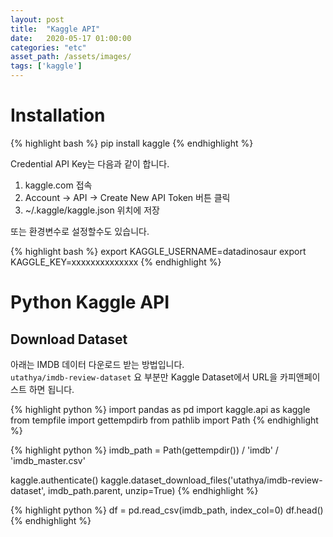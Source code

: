 ```yaml
---
layout: post
title:  "Kaggle API"
date:   2020-05-17 01:00:00
categories: "etc"
asset_path: /assets/images/
tags: ['kaggle']
---
```


# Installation

{% highlight bash %}
pip install kaggle
{% endhighlight %}

Credential API Key는 다음과 같이 합니다. 

1. kaggle.com 접속
2. Account -> API -> Create New API Token 버튼 클릭
3. ~/.kaggle/kaggle.json 위치에 저장

또는 환경변수로 설정할수도 있습니다. 

{% highlight bash %}
export KAGGLE_USERNAME=datadinosaur
export KAGGLE_KEY=xxxxxxxxxxxxxx
{% endhighlight %}


# Python Kaggle API

## Download Dataset

아래는 IMDB 데이터 다운로드 받는 방법입니다.<br>
`utathya/imdb-review-dataset` 요 부분만 Kaggle Dataset에서 URL을 카피앤페이스트 하면 됩니다. 

{% highlight python %}
import pandas as pd
import kaggle.api as kaggle
from tempfile import gettempdirb
from pathlib import Path
{% endhighlight %}

{% highlight python %}
imdb_path = Path(gettempdir()) / 'imdb' / 'imdb_master.csv'

kaggle.authenticate()
kaggle.dataset_download_files('utathya/imdb-review-dataset', imdb_path.parent, unzip=True)
{% endhighlight %}


{% highlight python %}
df = pd.read_csv(imdb_path, index_col=0)
df.head()
{% endhighlight %}



